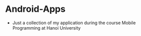 # Android-Apps
- Just a collection of my application during the course Mobile Programming at Hanoi University
